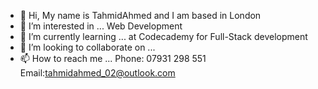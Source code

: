 - 👋 Hi, My name is TahmidAhmed and I am based in London
- 👀 I’m interested in ... Web Development 
- 🌱 I’m currently learning ... at Codecademy for Full-Stack development
- 💞️ I’m looking to collaborate on ... 
- 📫 How to reach me ... Phone: 07931 298 551  Email:tahmidahmed_02@outlook.com

<!---
TahmidAhmed02/TahmidAhmed02 is a ✨ special ✨ repository because its `README.md` (this file) appears on your GitHub profile.
You can click the Preview link to take a look at your changes.
--->
